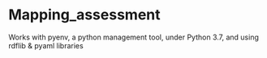 # Mapping_assessment

Works with pyenv, a python management tool, under Python 3.7, and using rdflib & pyaml libraries
